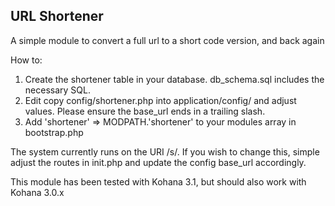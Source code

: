 URL Shortener
---

A simple module to convert a full url to a short code version, and back again

How to:

1) Create the shortener table in your database. db_schema.sql includes the necessary SQL.
2) Edit copy config/shortener.php into application/config/ and adjust values. Please ensure the base_url ends in a trailing slash.
3) Add 'shortener'  => MODPATH.'shortener' to your modules array in bootstrap.php

The system currently runs on the URI /s/. If you wish to change this, simple adjust the routes in init.php and update the config base_url accordingly.


This module has been tested with Kohana 3.1, but should also work with Kohana 3.0.x